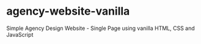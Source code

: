 # agency-website-vanilla
Simple Agency Design Website - Single Page using vanilla HTML, CSS and JavaScript
